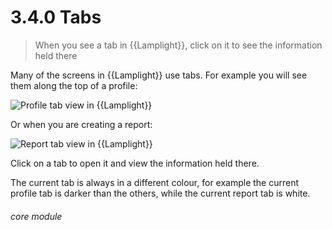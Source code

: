 # 3.4.0    Tabs

> When you see a tab in {{Lamplight}}, click on it to see the information held there 

Many of the screens in {{Lamplight}} use tabs. For example you will see them along the top of a profile:

![Profile tab view in {{Lamplight}}](26a.png)

Or when you are creating a report:

![Report tab view in {{Lamplight}}](3.4.0a.PNG)

Click on a tab to open it and view the information held there. 

The current tab is always in a different colour, for example the current profile tab is darker than the others, while the current report tab is white. 


###### core module

